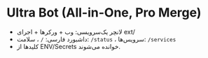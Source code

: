 # Ultra Bot (All-in-One, Pro Merge)

- لانچر یک‌سرویسی: وب + ورکرها + اجرای ext/
- داشبورد فارسی: `/` ، سلامت: `/status` ، سرویس‌ها: `/services`
- کلیدها از ENV/Secrets خوانده می‌شوند.

